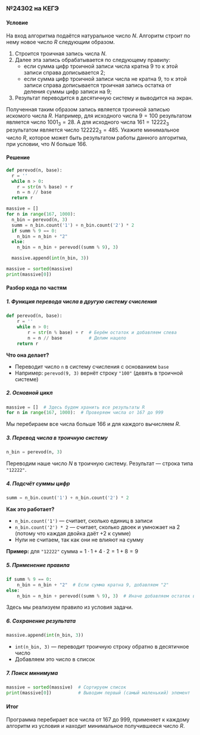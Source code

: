 ### №24302 на КЕГЭ

#### Условие

На вход алгоритма подаётся натуральное число $N$. Алгоритм строит по нему новое число $R$ следующим образом.
1. Строится троичная запись числа $N$.
2. Далее эта запись обрабатывается по следующему правилу:
    - если сумма цифр троичной записи числа кратна $9$ то к этой записи справа дописывается $2$;
    - если сумма цифр троичной записи числа не кратна $9$, то к этой записи справа дописывается троичная запись остатка от деления суммы цифр записи на $9$;
3. Результат переводится в десятичную систему и выводится на экран.

Полученная таким образом запись является троичной записью искомого числа $R$. Например, для исходного числа $9 = 100$ результатом является число $1001_{3} = 28$. А для исходного числа $161 = 12222_3$ результатом является число $122222_3 = 485$.
Укажите минимальное число $R$, которое может быть результатом работы данного алгоритма, при условии, что $N$ больше $166$.

#### Решение

```python 
def perevod(n, base):
  r = ''
  while n > 0:
    r = str(n % base) + r 
    n = n // base
  return r

massive = []
for n in range(167, 1000):
  n_bin = perevod(n, 3)
  summ = n_bin.count('1') + n_bin.count('2') * 2
  if summ % 9 == 0:
    n_bin = n_bin + "2"
  else:
    n_bin = n_bin + perevod((summ % 9), 3)

  massive.append(int(n_bin, 3))

massive = sorted(massive)
print(massive[0])
```

#### Разбор кода по частям

##### 1. Функция перевода числа в другую систему счисления

```python
def perevod(n, base):
    r = ''
    while n > 0:
        r = str(n % base) + r  # Берём остаток и добавляем слева
        n = n // base          # Делим нацело
    return r
```

**Что она делает?**
- Переводит число `n` в систему счисления с основанием `base`
- Например: `perevod(9, 3)` вернёт строку `"100"` (девять в троичной системе)

##### 2. Основной цикл

```python
massive = []  # Здесь будем хранить все результаты R
for n in range(167, 1000):  # Проверяем числа от 167 до 999
```

Мы перебираем все числа больше $166$ и для каждого вычисляем $R$.

##### 3. Перевод числа в троичную систему

```python
n_bin = perevod(n, 3)
```

Переводим наше число $N$ в троичную систему. Результат — строка типа `"12222"`.

##### 4. Подсчёт суммы цифр

```python
summ = n_bin.count('1') + n_bin.count('2') * 2
```

**Как это работает?**
- `n_bin.count('1')` — считает, сколько единиц в записи
- `n_bin.count('2') * 2` — считает, сколько двоек и умножает на 2 (потому что каждая двойка даёт $+2$ к сумме)
- Нули не считаем, так как они не влияют на сумму

**Пример:** для `"12222"` сумма = $1 \cdot 1 + 4 \cdot 2 = 1 + 8 = 9$

##### 5. Применение правила

```python
if summ % 9 == 0:
    n_bin = n_bin + "2"  # Если сумма кратна 9, добавляем "2"
else:
    n_bin = n_bin + perevod((summ % 9), 3)  # Иначе добавляем остаток в троичной системе
```

Здесь мы реализуем правило из условия задачи.

##### 6. Сохранение результата

```python
massive.append(int(n_bin, 3))
```

- `int(n_bin, 3)` — переводит троичную строку обратно в десятичное число
- Добавляем это число в список

##### 7. Поиск минимума

```python
massive = sorted(massive)  # Сортируем список
print(massive[0])          # Выводим первый (самый маленький) элемент
```

#### Итог

Программа перебирает все числа от $167$ до $999$, применяет к каждому алгоритм из условия и находит минимальное получившееся число $R$.
